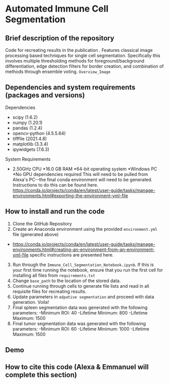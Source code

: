 # Automated Immune Cell Segmentation

## Brief description of the repository

Code for recreating results in the publication <INSERT FINAL PAPER NAME>. Features classical image processing based techniques for single cell segmentation. Specifically this involves multiple thresholding methods for foreground/background differentiation, edge detection filters for border creation, and combination of methods through ensemble voting. `Overview_Image`

## Dependencies and system requirements (packages and versions)

Dependencies
* scipy (1.6.2)
 * numpy (1.20.1)
 * pandas (1.2.4)
 * opencv-python (4.5.5.64)
 * tifffile (2021.4.8)
 * matplotlib (3.3.4)
 * ipywidgets (7.6.3)
  
System Requirements
* 2.50GHz CPU
*16.0 GB RAM
*64-bit operating system
*Windows PC
*No GPU dependencies required
This will need to be pulled from Alexa's PC--the final conda environment will need to be generated. Instructions to do this can be found here. https://conda.io/projects/conda/en/latest/user-guide/tasks/manage-environments.html#exporting-the-environment-yml-file 

## How to install and run the code

1. Clone the GitHub Repository
2. Create an Anaconda environment using the provided `environment.yml` file (generated above)
  - https://conda.io/projects/conda/en/latest/user-guide/tasks/manage-environments.html#creating-an-environment-from-an-environment-yml-file specific instructions are presented here. 
3. Run through the `Immune_Cell_Segmentation_Notebook.ipynb`. If this is your first time running the notebook, ensure that you run the first cell for installing all files from `requirements.txt`
4. Change `base_path` to the location of the stored data. 
5. Continue running through cells to generate file lists and read in all requisite files for recreating results. 
6. Update parameters in `adpative segmentation` and proceed with data generation. Voila!  
7. Final spleen segmentation data was generated with the following parameters: 
  -Minimum ROI: 40
  -Lifetime Minimum: 800
  -Lifetime Maximum: 1500
8. Final tumor segmentation data was generated with the following parameters:
  -Minimum ROI: 60
  -Lifetime Minimum: 1000
  -Lifetime Maximum: 1500

## Demo

## How to cite this code (Alexa & Emmanuel will complete this section)
